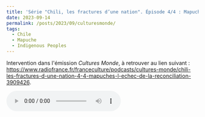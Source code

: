 ```yaml
---
title: 'Série "Chili, les fractures d’une nation". Épisode 4/4 : Mapuches : l’échec de la réconciliation ?'
date: 2023-09-14
permalink: /posts/2023/09/culturesmonde/
tags:
  - Chile
  - Mapuche
  - Indigenous Peoples
---
```


Intervention dans l'émission _Cultures Monde_, à retrouver au lien suivant :
<https://www.radiofrance.fr/franceculture/podcasts/cultures-monde/chili-les-fractures-d-une-nation-4-4-mapuches-l-echec-de-la-reconciliation-3909426>.

<audio src="https://raw.githubusercontent.com/warpedwood/warpedwood.github.io/main/files/culturesmonde_14-09-2023.mpga" controls="controls" style="max-width: 700px;">
</audio>